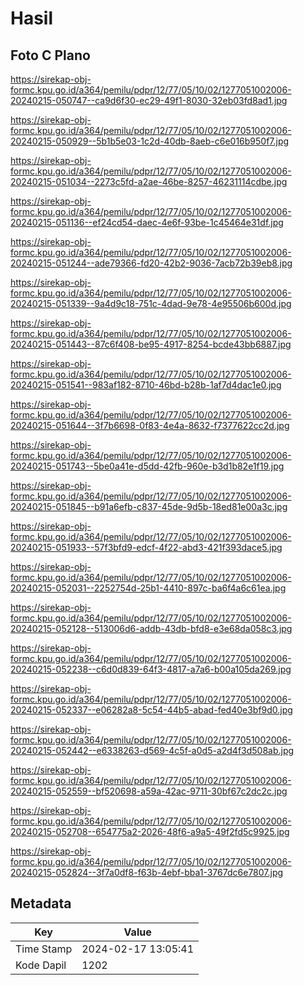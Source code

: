 # Hasil

## Foto C Plano

https://sirekap-obj-formc.kpu.go.id/a364/pemilu/pdpr/12/77/05/10/02/1277051002006-20240215-050747--ca9d6f30-ec29-49f1-8030-32eb03fd8ad1.jpg

https://sirekap-obj-formc.kpu.go.id/a364/pemilu/pdpr/12/77/05/10/02/1277051002006-20240215-050929--5b1b5e03-1c2d-40db-8aeb-c6e016b950f7.jpg

https://sirekap-obj-formc.kpu.go.id/a364/pemilu/pdpr/12/77/05/10/02/1277051002006-20240215-051034--2273c5fd-a2ae-46be-8257-46231114cdbe.jpg

https://sirekap-obj-formc.kpu.go.id/a364/pemilu/pdpr/12/77/05/10/02/1277051002006-20240215-051136--ef24cd54-daec-4e6f-93be-1c45464e31df.jpg

https://sirekap-obj-formc.kpu.go.id/a364/pemilu/pdpr/12/77/05/10/02/1277051002006-20240215-051244--ade79366-fd20-42b2-9036-7acb72b39eb8.jpg

https://sirekap-obj-formc.kpu.go.id/a364/pemilu/pdpr/12/77/05/10/02/1277051002006-20240215-051339--9a4d9c18-751c-4dad-9e78-4e95506b600d.jpg

https://sirekap-obj-formc.kpu.go.id/a364/pemilu/pdpr/12/77/05/10/02/1277051002006-20240215-051443--87c6f408-be95-4917-8254-bcde43bb6887.jpg

https://sirekap-obj-formc.kpu.go.id/a364/pemilu/pdpr/12/77/05/10/02/1277051002006-20240215-051541--983af182-8710-46bd-b28b-1af7d4dac1e0.jpg

https://sirekap-obj-formc.kpu.go.id/a364/pemilu/pdpr/12/77/05/10/02/1277051002006-20240215-051644--3f7b6698-0f83-4e4a-8632-f7377622cc2d.jpg

https://sirekap-obj-formc.kpu.go.id/a364/pemilu/pdpr/12/77/05/10/02/1277051002006-20240215-051743--5be0a41e-d5dd-42fb-960e-b3d1b82e1f19.jpg

https://sirekap-obj-formc.kpu.go.id/a364/pemilu/pdpr/12/77/05/10/02/1277051002006-20240215-051845--b91a6efb-c837-45de-9d5b-18ed81e00a3c.jpg

https://sirekap-obj-formc.kpu.go.id/a364/pemilu/pdpr/12/77/05/10/02/1277051002006-20240215-051933--57f3bfd9-edcf-4f22-abd3-421f393dace5.jpg

https://sirekap-obj-formc.kpu.go.id/a364/pemilu/pdpr/12/77/05/10/02/1277051002006-20240215-052031--2252754d-25b1-4410-897c-ba6f4a6c61ea.jpg

https://sirekap-obj-formc.kpu.go.id/a364/pemilu/pdpr/12/77/05/10/02/1277051002006-20240215-052128--513006d6-addb-43db-bfd8-e3e68da058c3.jpg

https://sirekap-obj-formc.kpu.go.id/a364/pemilu/pdpr/12/77/05/10/02/1277051002006-20240215-052238--c6d0d839-64f3-4817-a7a6-b00a105da269.jpg

https://sirekap-obj-formc.kpu.go.id/a364/pemilu/pdpr/12/77/05/10/02/1277051002006-20240215-052337--e06282a8-5c54-44b5-abad-fed40e3bf9d0.jpg

https://sirekap-obj-formc.kpu.go.id/a364/pemilu/pdpr/12/77/05/10/02/1277051002006-20240215-052442--e6338263-d569-4c5f-a0d5-a2d4f3d508ab.jpg

https://sirekap-obj-formc.kpu.go.id/a364/pemilu/pdpr/12/77/05/10/02/1277051002006-20240215-052559--bf520698-a59a-42ac-9711-30bf67c2dc2c.jpg

https://sirekap-obj-formc.kpu.go.id/a364/pemilu/pdpr/12/77/05/10/02/1277051002006-20240215-052708--654775a2-2026-48f6-a9a5-49f2fd5c9925.jpg

https://sirekap-obj-formc.kpu.go.id/a364/pemilu/pdpr/12/77/05/10/02/1277051002006-20240215-052824--3f7a0df8-f63b-4ebf-bba1-3767dc6e7807.jpg


## Metadata

| Key        | Value               |
| ---------- | ------------------- |
| Time Stamp | 2024-02-17 13:05:41 |
| Kode Dapil | 1202                |



